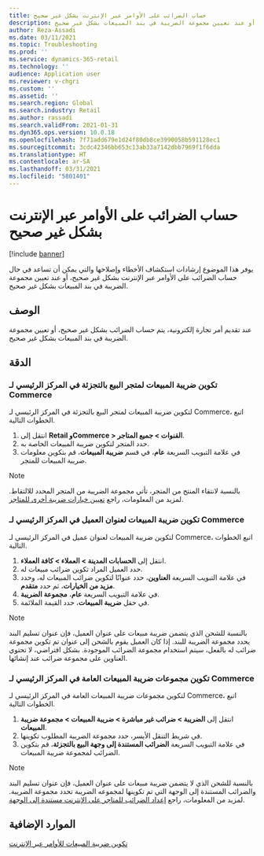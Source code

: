 ```yaml
---
title: حساب الضرائب على الأوامر عبر الإنترنت بشكل غير صحيح
description: يوفر هذا الموضوع إرشادات استكشاف الأخطاء وإصلاحها والتي يمكن أن تساعد في حال حساب الضرائب على الأوامر عبر الإنترنت بشكل غير صحيح، أو عند تعيين مجموعة الضريبة في بند المبيعات بشكل غير صحيح.
author: Reza-Assadi
ms.date: 03/11/2021
ms.topic: Troubleshooting
ms.prod: ''
ms.service: dynamics-365-retail
ms.technology: ''
audience: Application user
ms.reviewer: v-chgri
ms.custom: ''
ms.assetid: ''
ms.search.region: Global
ms.search.industry: Retail
ms.author: rassadi
ms.search.validFrom: 2021-01-31
ms.dyn365.ops.version: 10.0.18
ms.openlocfilehash: 7f71add679e1d24f80db8ce3990058b591128ec1
ms.sourcegitcommit: 3cdc42346bb653c13ab33a7142dbb7969f1f6dda
ms.translationtype: HT
ms.contentlocale: ar-SA
ms.lasthandoff: 03/31/2021
ms.locfileid: "5801401"
---
```

# <a name="taxes-on-online-orders-are-incorrectly-calculated"></a>حساب الضرائب على الأوامر عبر الإنترنت بشكل غير صحيح

[!include [banner](../../includes/banner.md)]

يوفر هذا الموضوع إرشادات استكشاف الأخطاء وإصلاحها والتي يمكن أن تساعد في حال حساب الضرائب على الأوامر عبر الإنترنت بشكل غير صحيح، أو عند تعيين مجموعة الضريبة في بند المبيعات بشكل غير صحيح.

## <a name="description"></a>الوصف

عند تقديم أمر تجارة إلكترونية، يتم حساب الضرائب بشكل غير صحيح، أو تعيين مجموعة الضريبة في بند المبيعات بشكل غير صحيح.

## <a name="resolution"></a>الدقة

### <a name="configure-the-sales-tax-for-a-retail-store-in-commerce-headquarters"></a>تكوين ضريبة المبيعات لمتجر البيع بالتجزئة في المركز الرئيسي لـ Commerce

لتكوين ضريبة المبيعات لمتجر البيع بالتجزئة في المركز الرئيسي لـ Commerce، اتبع الخطوات التالية.

1. انتقل إلى **Retail وCommerce \> القنوات \> جميع المتاجر**.
1. حدد المتجر لتكوين ضريبة المبيعات الخاصة به.
1. في علامة التبويب السريعة **عام**، في قسم **ضريبة المبيعات**، قم بتكوين معلومات ضريبة المبيعات للمتجر.

> [!NOTE]
> بالنسبة لانتقاء المنتج من المتجر، تأتي مجموعة الضريبة من المتجر المحدد للالتقاط. لمزيد من المعلومات، راجع [تعيين خيارات ضريبة أخرى للمتاجر](https://docs.microsoft.com/dynamicsax-2012/appuser-itpro/set-other-tax-options-for-stores).

### <a name="configure-the-sales-tax-for-a-customers-address-in-commerce-headquarters"></a>تكوين ضريبة المبيعات لعنوان العميل في المركز الرئيسي لـ Commerce

لتكوين ضريبة المبيعات لعنوان عميل في المركز الرئيسي لـ Commerce، اتبع الخطوات التالية.

1. انتقل إلى **الحسابات المدينة \> العملاء \> كافة العملاء**.
1. حدد العميل المراد تكوين ضرائب مبيعات له.
1. في علامة التبويب السريعة **العناوين**، حدد عنوانًا لتكوين ضرائب المبيعات له، وحدد **مزيد من الخيارات**، ثم حدد **متقدم**.
1. في علامة التبويب السريعة **عام**، **مجموعة الضريبة**.
1. في  حقل **ضريبة المبيعات**، حدد القيمة الملائمة.

> [!NOTE]
> بالنسبة للشحن الذي يتضمن ضريبة مبيعات على عنوان العميل، فإن عنوان تسليم البند يحدد مجموعة الضريبة للبند. إذا كان العميل يقوم بالشحن إلى عنوان تم تكوين مجموعة ضرائب له بالفعل، سيتم استخدام مجموعة الضرائب الموجودة. بشكل افتراضي، لا تحتوي العناوين على مجموعة ضرائب عند إنشائها.

### <a name="configure-general-sales-tax-groups-in-commerce-headquarters"></a>تكوين مجموعات ضريبة المبيعات العامة في المركز الرئيسي لـ Commerce

لتكوين مجموعات ضريبة المبيعات العامة في المركز الرئيسي لـ Commerce، اتبع الخطوات التالية.

1. انتقل إلى **الضريبة‬ \> ضرائب غير مباشرة‬ \> ضريبة المبيعات \> مجموعة ضريبة المبيعات**.
1. في شريط التنقل الأيسر، حدد مجموعة الضريبة المطلوب تكوينها.
1. في علامة التبويب السريعة **الضرائب المستندة إلى وجهة البيع بالتجزئة**، قم بتكوين الضرائب لمجموعة ضريبة المبيعات.

> [!NOTE]
> بالنسبة للشحن الذي لا يتضمن ضريبة مبيعات على عنوان العميل، فإن عنوان تسليم البند والضرائب المستندة إلى الوجهة التي تم تكوينها لمجموعه الضريبة تحدد مجموعة الضريبة. لمزيد من المعلومات، راجع [‏‫إعداد الضرائب للمتاجر على الإنترنت مستندة إلى الوجهة‬](https://docs.microsoft.com/dynamicsax-2012/appuser-itpro/set-up-taxes-for-online-stores-based-on-destination).

## <a name="additional-resources"></a>الموارد الإضافية

[تكوين ضريبة المبيعات للأوامر عبر الإنترنت](../sales-tax-config.md)
